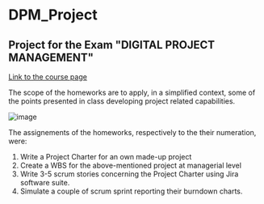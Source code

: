 # DPM_Project
## Project for the Exam "DIGITAL PROJECT MANAGEMENT" 

[Link to the course page](http://emanueledellavalle.org/teaching/digital-project-management-2020-21/)

The scope of the homeworks are to apply, in a simplified context, some of the points presented in class developing project related capabilities.

![image](https://user-images.githubusercontent.com/37812489/128361043-b2aeae23-db8a-4582-84e1-e9c458cfe2c6.png)

The assignements of the homeworks, respectively to the their numeration, were:

1. Write a Project Charter for an own made-up project
2. Create a WBS for the above-mentioned project at managerial level
3. Write 3-5 scrum stories concerning the Project Charter using Jira software suite.
4. Simulate a couple of scrum sprint reporting their burndown charts.

